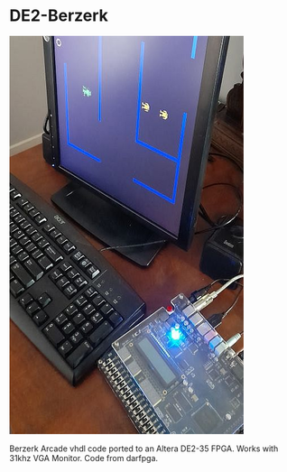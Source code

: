 # DE2-Berzerk
![Model](DE2-Berzerk.jpg)

Berzerk Arcade vhdl code ported to an Altera DE2-35 FPGA. Works with 31khz VGA Monitor. Code from darfpga.
